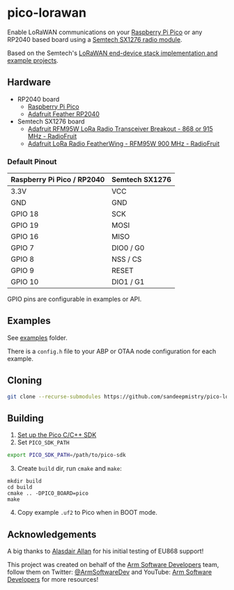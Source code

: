 # pico-lorawan
Enable LoRaWAN communications on your [Raspberry Pi Pico](https://www.raspberrypi.org/products/raspberry-pi-pico/) or any RP2040 based board using a [Semtech SX1276 radio module](https://www.semtech.com/apps/product.php?pn=SX1276).

Based on the Semtech's [LoRaWAN end-device stack implementation and example projects](https://github.com/Lora-net/LoRaMac-node).

## Hardware

 * RP2040 board
   * [Raspberry Pi Pico](https://www.raspberrypi.org/products/raspberry-pi-pico/)
   * [Adafruit Feather RP2040](https://www.adafruit.com/product/4884)
 * Semtech SX1276 board
   * [Adafruit RFM95W LoRa Radio Transceiver Breakout - 868 or 915 MHz - RadioFruit](https://www.adafruit.com/product/3072)
   * [Adafruit LoRa Radio FeatherWing - RFM95W 900 MHz - RadioFruit](https://www.adafruit.com/product/3231) 

### Default Pinout

| Raspberry Pi Pico / RP2040 | Semtech SX1276 |
| ----------------- | -------------- |
| 3.3V | VCC |
| GND | GND |
| GPIO 18 | SCK |
| GPIO 19 | MOSI |
| GPIO 16 | MISO |
| GPIO 7 | DIO0 / G0 |
| GPIO 8 | NSS / CS |
| GPIO 9 | RESET |
| GPIO 10 | DIO1 / G1 |

GPIO pins are configurable in examples or API.

## Examples

See [examples](examples/) folder.

There is a `config.h` file to your ABP or OTAA node configuration for each example.

## Cloning

```sh
git clone --recurse-submodules https://github.com/sandeepmistry/pico-lorawan.git 
```

## Building

1. [Set up the Pico C/C++ SDK](https://datasheets.raspberrypi.org/pico/getting-started-with-pico.pdf)
2. Set `PICO_SDK_PATH`
```sh
export PICO_SDK_PATH=/path/to/pico-sdk
```
3. Create `build` dir, run `cmake` and `make`:
```
mkdir build
cd build
cmake .. -DPICO_BOARD=pico
make
```
4. Copy example `.uf2` to Pico when in BOOT mode.

## Acknowledgements

A big thanks to [Alasdair Allan](https://github.com/aallan) for his initial testing of EU868 support!

This project was created on behalf of the [Arm Software Developers](https://developer.arm.com/) team, follow them on Twitter: [@ArmSoftwareDev](https://twitter.com/armsoftwaredev) and YouTube: [Arm Software Developers](https://www.youtube.com/channel/UCHUAckhCfRom2EHDGxwhfOg) for more resources!

